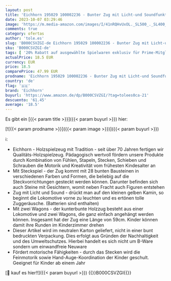```yaml
---
layout: post
title: 'Eichhorn 195029 100002236 - Bunter Zug mit Licht-und Soundfunktion und 28 Bausteinen  31-tlg.  Länge: 59 cm  inkl. Batterien  Birkenholz'
date: 2023-10-07 03:29:46
image: 'https://m.media-amazon.com/images/I/41nRQHvUxOL._SL500_._SL400_.jpg'
comments: true
category: ofertas
author: 'tole.es'
slug: 'B000CSVZGI-de Eichhorn 195029 100002236 - Bunter Zug mit Licht-und...'
sku: 'B000CSVZGI-de'
tags: [ '20% Rabatt auf ausgewählte Spielwaren exklusiv für Prime-Mitglieder','772277dc-cbdb-432f-a915-25a321e9ed8c_0','772277dc-cbdb-432f-a915-25a321e9ed8c_3801','772277dc-cbdb-432f-a915-25a321e9ed8c_5301','Arborist Merchandising Root','Baby- & Kleinkindspielzeug','Self Service','Special Features Stores','Spielfahrzeuge','Spielzeug','Spielzeugfiguren & Spielsets','Züge & Straßenbahnen','eichhorn','🇩🇪', ]
actualPrice: 18.5 EUR
currency: EUR
price: 18.5
comparePrice: 47.99 EUR
prodname: 'Eichhorn 195029 100002236 - Bunter Zug mit Licht-und Soundfunktion und 28 Bausteinen  31-tlg.  Länge: 59 cm  inkl. Batterien  Birkenholz'
country: 'de'
flag: '🇩🇪'
brand: 'Eichhorn'
buyurl: 'https://www.amazon.de/dp/B000CSVZGI/?tag=tolees0ca-21'
descuento: '61.45'
average: '18.5'
---
```


Es gibt ein [{{< param title >}}]({{< param buyurl >}}) hier:

[![{{< param prodname >}}]({{< param image >}})]({{< param buyurl >}})

ℹ️:

- Eichhorn - Holzspielzeug mit Tradition - seit über 70 Jahren fertigen wir Qualitäts-Holzspielzeug. Pädagogisch wertvoll fördern unsere Produkte durch Kombination von Fühlen, Stapeln, Stecken, Schieben und Schrauben die Motorik und Kreativität vom frühesten Kindesalter an
- Mit Steckspiel - der Zug kommt mit 28 bunten Bausteinen in verschiedenen Farben und Formen, die beliebig auf die Steckvorrichtungen gesteckt werden können. Darunter befinden sich auch Steine mit Gesichtern, womit neben Fracht auch Figuren entstehen
- Zug mit Licht und Sound - drückt man auf den kleinen gelben Kamin, so beginnt die Lokomotive vorne zu leuchten und es ertönen tolle Zuggeräusche. (Batterien sind enthalten)
- Mit zwei Wagons - der kunterbunte Holzzug besteht aus einer Lokomotive und zwei Wagons, die ganz einfach angehängt werden können. Insgesamt hat der Zug eine Länge von 59cm. Kinder können damit ihre Runden im Kinderzimmer drehen
- Dieser Artikel wird im neutralen Karton geliefert, nicht in einer bunt bedruckten Verpackung. Dies erfolgt aus Gründen der Nachhaltigkeit und des Umweltschutzes. Hierbei handelt es sich nicht um B-Ware sondern um einwandfreie Neuware
- Fördert motorische Fähigkeiten - durch das Stecken wird die Feinmotorik sowie Hand-Auge-Koordination der Kinder geschult. Geeignet für Kinder ab einem Jahr

[🛒 kauf es hier!!]({{< param buyurl >}})
{{<world>}}B000CSVZGI{{</world>}}
